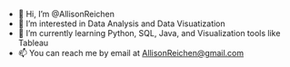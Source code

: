 - 👋 Hi, I’m @AllisonReichen
- 👀 I’m interested in Data Analysis and Data Visuatization
- 🌱 I’m currently learning Python, SQL, Java, and Visualization tools like Tableau
- 📫 You can reach me by email at AllisonReichen@gmail.com

